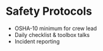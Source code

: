 # Safety Protocols
- OSHA-10 minimum for crew lead
- Daily checklist & toolbox talks
- Incident reporting
